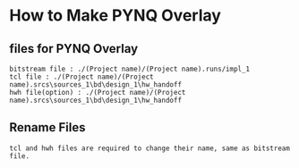 
# How to Make PYNQ Overlay

## files for PYNQ Overlay  

    bitstream file : ./(Project name)/(Project name).runs/impl_1  
    tcl file : ./(Project name)/(Project name).srcs\sources_1\bd\design_1\hw_handoff  
    hwh file(option) : ./(Project name)/(Project name).srcs\sources_1\bd\design_1\hw_handoff

## Rename Files  

    tcl and hwh files are required to change their name, same as bitstream file.  
